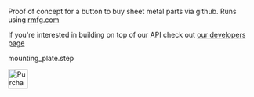 Proof of concept for a button to buy sheet metal parts via github. Runs using [rmfg.com](https://rmfg.com)

If you're interested in building on top of our API check out [our developers page](https://rmfg.com/developers)

<!-- RMFG -->

mounting_plate.step

<a href="https://rmfg.com/quote/sheet/unl70w7d9ny2"><img src="https://www.rmfg.com/have-it-made.svg" alt="Purchase" height="40px"></a>

